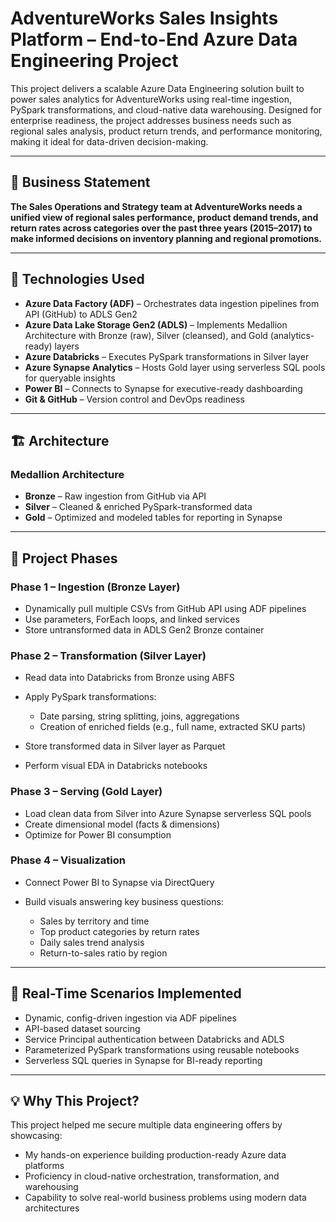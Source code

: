 # AdventureWorks Sales Insights Platform – End-to-End Azure Data Engineering Project

This project delivers a scalable Azure Data Engineering solution built to power sales analytics for AdventureWorks using real-time ingestion, PySpark transformations, and cloud-native data warehousing. Designed for enterprise readiness, the project addresses business needs such as regional sales analysis, product return trends, and performance monitoring, making it ideal for data-driven decision-making.

---

## 📌 Business Statement

**The Sales Operations and Strategy team at AdventureWorks needs a unified view of regional sales performance, product demand trends, and return rates across categories over the past three years (2015–2017) to make informed decisions on inventory planning and regional promotions.**

---

## 🔧 Technologies Used

* **Azure Data Factory (ADF)** – Orchestrates data ingestion pipelines from API (GitHub) to ADLS Gen2
* **Azure Data Lake Storage Gen2 (ADLS)** – Implements Medallion Architecture with Bronze (raw), Silver (cleansed), and Gold (analytics-ready) layers
* **Azure Databricks** – Executes PySpark transformations in Silver layer
* **Azure Synapse Analytics** – Hosts Gold layer using serverless SQL pools for queryable insights
* **Power BI** – Connects to Synapse for executive-ready dashboarding
* **Git & GitHub** – Version control and DevOps readiness

---

## 🏗️ Architecture

### Medallion Architecture

* **Bronze** – Raw ingestion from GitHub via API
* **Silver** – Cleaned & enriched PySpark-transformed data
* **Gold** – Optimized and modeled tables for reporting in Synapse

---

## 🔄 Project Phases

### Phase 1 – Ingestion (Bronze Layer)

* Dynamically pull multiple CSVs from GitHub API using ADF pipelines
* Use parameters, ForEach loops, and linked services
* Store untransformed data in ADLS Gen2 Bronze container

### Phase 2 – Transformation (Silver Layer)

* Read data into Databricks from Bronze using ABFS
* Apply PySpark transformations:

  * Date parsing, string splitting, joins, aggregations
  * Creation of enriched fields (e.g., full name, extracted SKU parts)
* Store transformed data in Silver layer as Parquet
* Perform visual EDA in Databricks notebooks

### Phase 3 – Serving (Gold Layer)

* Load clean data from Silver into Azure Synapse serverless SQL pools
* Create dimensional model (facts & dimensions)
* Optimize for Power BI consumption

### Phase 4 – Visualization

* Connect Power BI to Synapse via DirectQuery
* Build visuals answering key business questions:

  * Sales by territory and time
  * Top product categories by return rates
  * Daily sales trend analysis
  * Return-to-sales ratio by region

---

## 🧪 Real-Time Scenarios Implemented

* Dynamic, config-driven ingestion via ADF pipelines
* API-based dataset sourcing
* Service Principal authentication between Databricks and ADLS
* Parameterized PySpark transformations using reusable notebooks
* Serverless SQL queries in Synapse for BI-ready reporting

---

## 💡 Why This Project?

This project helped me secure multiple data engineering offers by showcasing:

* My hands-on experience building production-ready Azure data platforms
* Proficiency in cloud-native orchestration, transformation, and warehousing
* Capability to solve real-world business problems using modern data architectures
